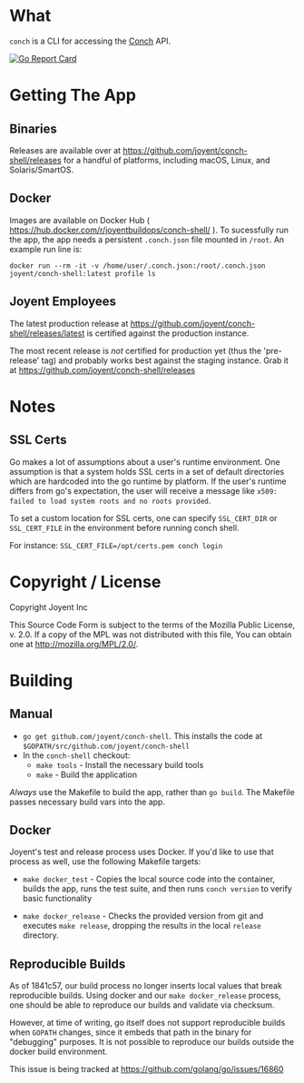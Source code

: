# What

`conch` is a CLI for accessing the [Conch](https://github.com/joyent/conch) API.

[![Go Report Card](https://goreportcard.com/badge/joyent/conch-shell)](https://goreportcard.com/report/joyent/conch-shell)

# Getting The App

## Binaries

Releases are available over at https://github.com/joyent/conch-shell/releases
for a handful of platforms, including macOS, Linux, and Solaris/SmartOS.

## Docker

Images are available on Docker Hub ( https://hub.docker.com/r/joyentbuildops/conch-shell/ ).
To sucessfully run the app, the app needs a persistent `.conch.json` file
mounted in `/root`. An example run line is:

```
docker run --rm -it -v /home/user/.conch.json:/root/.conch.json joyent/conch-shell:latest profile ls
```

## Joyent Employees

The latest production release at
https://github.com/joyent/conch-shell/releases/latest is certified against the
production instance.

The most recent release is *not* certified for production yet (thus the
'pre-release' tag) and probably works best against the staging instance. Grab
it at https://github.com/joyent/conch-shell/releases

# Notes

## SSL Certs

Go makes a lot of assumptions about a user's runtime environment. One assumption
is that a system holds SSL certs in a set of default directories which are
hardcoded into the go runtime by platform. If the user's runtime differs from
go's expectation, the user will receive a message like `x509: failed to load
system roots and no roots provided`.

To set a custom location for SSL certs, one can specify `SSL_CERT_DIR` or
`SSL_CERT_FILE` in the environment before running conch shell.

For instance: `SSL_CERT_FILE=/opt/certs.pem conch login`


# Copyright / License

Copyright Joyent Inc

This Source Code Form is subject to the terms of the Mozilla Public
License, v. 2.0. If a copy of the MPL was not distributed with this
file, You can obtain one at http://mozilla.org/MPL/2.0/.

# Building

## Manual

* `go get github.com/joyent/conch-shell`. This installs the code at
  `$GOPATH/src/github.com/joyent/conch-shell`
* In the `conch-shell` checkout:
	* `make tools` - Install the necessary build tools
	* `make` - Build the application

*Always* use the Makefile to build the app, rather than `go build`. The
Makefile passes necessary build vars into the app.

## Docker

Joyent's test and release process uses Docker. If you'd like to use that
process as well, use the following Makefile targets:

* `make docker_test` - Copies the local source code into the container, builds
  the app, runs the test suite, and then runs `conch version` to verify basic
  functionality

* `make docker_release` - Checks the provided version from git and
  executes `make release`, dropping the results in the local
  `release` directory.

## Reproducible Builds

As of 1841c57, our build process no longer inserts local values that break
reproducible builds. Using docker and our `make docker_release` process, one
should be able to reproduce our builds and validate via checksum.

However, at time of writing, go itself does not support reproducible builds
when `GOPATH` changes, since it embeds that path in the binary for "debugging"
purposes. It is not possible to reproduce our builds outside the docker build
environment. 

This issue is being tracked at https://github.com/golang/go/issues/16860

